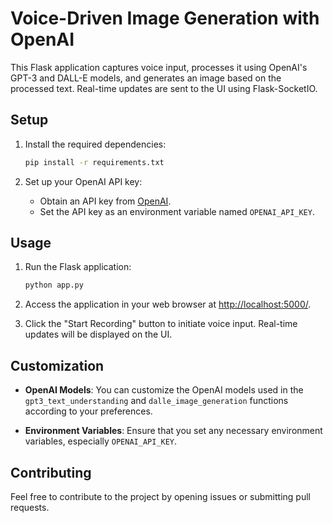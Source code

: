 # Voice-Driven Image Generation with OpenAI

This Flask application captures voice input, processes it using OpenAI's GPT-3 and DALL-E models, and generates an image based on the processed text. Real-time updates are sent to the UI using Flask-SocketIO.

## Setup

1. Install the required dependencies:

   ```bash
   pip install -r requirements.txt
   ```

2. Set up your OpenAI API key:

   - Obtain an API key from [OpenAI](https://beta.openai.com/signup/).
   - Set the API key as an environment variable named `OPENAI_API_KEY`.

## Usage

1. Run the Flask application:

   ```bash
   python app.py
   ```

2. Access the application in your web browser at [http://localhost:5000/](http://localhost:5000/).

3. Click the "Start Recording" button to initiate voice input. Real-time updates will be displayed on the UI.

## Customization

- **OpenAI Models**: You can customize the OpenAI models used in the `gpt3_text_understanding` and `dalle_image_generation` functions according to your preferences.

- **Environment Variables**: Ensure that you set any necessary environment variables, especially `OPENAI_API_KEY`.

## Contributing

Feel free to contribute to the project by opening issues or submitting pull requests.


